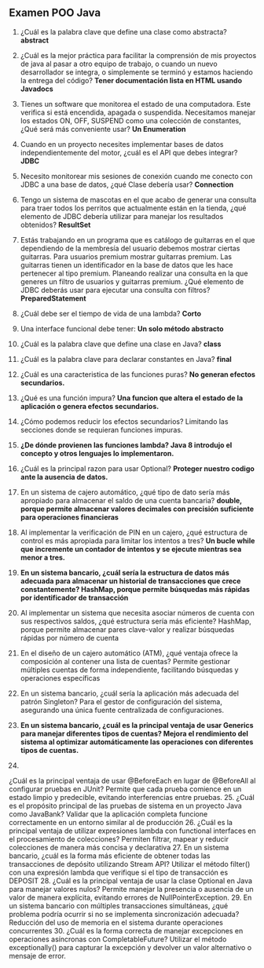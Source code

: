 <h2> Examen POO Java </h2>

1.  ¿Cuál es la palabra clave que define una clase como abstracta?
<strong> abstract </strong>

2. ¿Cuál es la mejor práctica para facilitar la comprensión de mis proyectos de java al pasar a otro equipo de trabajo, o cuando un nuevo desarrollador se integra, o simplemente se terminó y estamos haciendo la entrega del código? <strong> Tener documentación lista en HTML usando Javadocs  </strong>

3. Tienes un software que monitorea el estado de una computadora. Este verifica si está encendida, apagada o suspendida.
Necesitamos manejar los estados ON, OFF, SUSPEND como una colección de constantes, ¿Qué será más conveniente usar?  <strong> Un Enumeration </strong> 

4. Cuando en un proyecto necesites implementar bases de datos independientemente del motor, ¿cuál es el API que debes integrar?  <strong> JDBC  </strong>

5. Necesito monitorear mis sesiones de conexión cuando me conecto con JDBC a una base de datos, ¿qué Clase debería usar?  <strong> Connection  </strong>

6. Tengo un sistema de mascotas en el que acabo de generar una consulta para traer todos los perritos que actualmente están en la tienda, ¿qué elemento de JDBC debería utilizar para manejar los resultados obtenidos?  <strong> ResultSet  </strong>

7. Estás trabajando en un programa que es catálogo de guitarras en el que dependiendo de la membresía del usuario debemos mostrar ciertas guitarras. Para usuarios premium mostrar guitarras premium. Las guitarras tienen un identificador en la base de datos que les hace pertenecer al tipo premium. Planeando realizar una consulta en la que generes un filtro de usuarios y guitarras premium. ¿Qué elemento de JDBC deberás usar para ejecutar una consulta con filtros?  <strong> PreparedStatement  </strong>

8. ¿Cuál debe ser el tiempo de vida de una lambda?  <strong> Corto  </strong>

9. Una interface funcional debe tener:  <strong> Un solo método abstracto  </strong>

10. ¿Cuál es la palabra clave que define una clase en Java? <strong> class  </strong>

11. ¿Cuál es la palabra clave para declarar constantes en Java?  <strong> final  </strong>

12. ¿Cuál es una caracteristica de las funciones puras?  <strong>No generan efectos secundarios. </strong>

13. ¿Qué es una función impura?  <strong> Una funcion que altera el estado de la aplicación o genera efectos secundarios. </strong>

14. ¿Cómo podemos reducir los efectos secundarios?  </strong> Limitando las secciones donde se requieran funciones impuras.  </strong>

15.  <strong> ¿De dónde provienen las funciones lambda?
Java 8 introdujo el concepto y otros lenguajes lo implementaron.  </strong>

16. ¿Cuál es la principal razon para usar Optional?  <strong> Proteger nuestro codigo ante la ausencia de datos.  </strong>

17. En un sistema de cajero automático, ¿qué tipo de dato sería más apropiado para almacenar el saldo de una cuenta bancaria?  <strong> double, porque permite almacenar valores decimales con precisión suficiente para operaciones financieras  </strong>

18. Al implementar la verificación de PIN en un cajero, ¿qué estructura de control es más apropiada para limitar los intentos a tres?  <strong> Un bucle while que incremente un contador de intentos y se ejecute mientras sea menor a tres.  </strong>

19.  <strong>En un sistema bancario, ¿cuál sería la estructura de datos más adecuada para almacenar un historial de transacciones que crece constantemente? HashMap, porque permite búsquedas más rápidas por identificador de transacción  </strong>

20. Al implementar un sistema que necesita asociar números de cuenta con sus respectivos saldos, ¿qué estructura sería más eficiente? HashMap, porque permite almacenar pares clave-valor y realizar búsquedas rápidas por número de cuenta

21. En el diseño de un cajero automático (ATM), ¿qué ventaja ofrece la composición al contener una lista de cuentas? Permite gestionar múltiples cuentas de forma independiente, facilitando búsquedas y operaciones específicas

22. En un sistema bancario, ¿cuál sería la aplicación más adecuada del patrón Singleton?
Para el gestor de configuración del sistema, asegurando una única fuente centralizada de configuraciones.

23.  <strong>En un sistema bancario, ¿cuál es la principal ventaja de usar Generics para manejar diferentes tipos de cuentas? Mejora el rendimiento del sistema al optimizar automáticamente las operaciones con diferentes tipos de cuentas. </strong>
24.
¿Cuál es la principal ventaja de usar @BeforeEach en lugar de @BeforeAll al configurar pruebas en JUnit?
Permite que cada prueba comience en un estado limpio y predecible, evitando interferencias entre pruebas.
25.
¿Cuál es el propósito principal de las pruebas de sistema en un proyecto Java como JavaBank?
Validar que la aplicación completa funcione correctamente en un entorno similar al de producción
26.
¿Cuál es la principal ventaja de utilizar expresiones lambda con functional interfaces en el procesamiento de colecciones?
Permiten filtrar, mapear y reducir colecciones de manera más concisa y declarativa
27.
En un sistema bancario, ¿cuál es la forma más eficiente de obtener todas las transacciones de depósito utilizando Stream API?
Utilizar el método filter() con una expresión lambda que verifique si el tipo de transacción es DEPOSIT
28.
¿Cuál es la principal ventaja de usar la clase Optional en Java para manejar valores nulos?
Permite manejar la presencia o ausencia de un valor de manera explícita, evitando errores de NullPointerException.
29.
En un sistema bancario con múltiples transacciones simultáneas, ¿qué problema podría ocurrir si no se implementa sincronización adecuada?
Reducción del uso de memoria en el sistema durante operaciones concurrentes
30.
¿Cuál es la forma correcta de manejar excepciones en operaciones asíncronas con CompletableFuture?
Utilizar el método exceptionally() para capturar la excepción y devolver un valor alternativo o mensaje de error. </p>